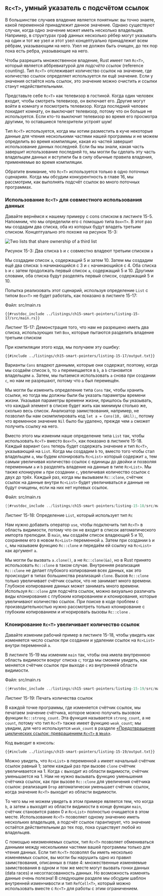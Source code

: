 ## `Rc<T>`, умный указатель с подсчётом ссылок

В большинстве случаев владение является понятным: вы точно знаете, какой переменной принадлежит данное значение. Однако существуют случаи, когда одно значение может иметь несколько владельцев. Например, в структурах граф данных несколько рёбер могут указывать на один и тот же узел и этот узел концептуально принадлежит всем рёбрам, указывающим на него. Узел не должен быть очищен, до тех пор пока есть ребра, указывающие на него.

Чтобы разрешить множественное владение, Rust имеет тип `Rc<T>`, который является аббревиатурой для *подсчёта ссылок* (reference counting). Тип `Rc<T>` отслеживает количество ссылок на значение, где количество ссылок определяет используется ли ещё значение. Если у значения остаётся ноль ссылок, это значение можно очистить и ссылки станут недействительными.

Представьте себе `Rc<T>` как телевизор в гостиной. Когда один человек входит, чтобы смотреть телевизор, он включает его. Другие могут войти в комнату и посмотреть телевизор. Когда последний человек покидает комнату, он выключает телевизор, потому что он больше не используется. Если кто-то выключит телевизор во время его просмотра другими, то оставшиеся телезрители устроят шум!

Тип `Rc<T>` используется, когда мы хотим разместить в куче некоторые данные для чтения несколькими частями нашей программы и не можем определить во время компиляции, какая из частей завершит использование данных последней. Если бы мы знали, какая часть завершит использование последней то, мы могли бы сделать эту часть владельцем данных и вступили бы в силу обычные правила владения, применяемые во время компиляции.

Обратите внимание, что `Rc<T>` используется только в одно поточных сценариях. Когда мы обсудим конкурентность в главе 16, мы рассмотрим, как выполнять подсчёт ссылок во много поточных программах.

### Использование `Rc<T>` для совместного использования данных

Давайте вернёмся к нашему примеру с cons списком в листинге 15-5. Напомним, что мы определили его с помощью типа `Box<T>`. В этот раз мы создадим два списка, оба из которых будут владеть третьим списком. Концептуально это похоже на рисунок 15-3:

 <img alt="Two lists that share ownership of a third list" src="img/trpl15-03.svg" class="">

<span class="caption">Рисунок 15-3: Два списка <code>b</code> и <code>c</code> совместно владеют третьим списком <code>a</code></span>

Мы создадим список `a`, содержащий 5 и затем 10. Затем мы создадим ещё два списка: `b` начинающийся с 3 и `c` начинающийся с 4. Оба списка `b` и `c` затем продолжать первый список `a`, содержащий 5 и 10. Другими словами, оба списка будут разделять первый список, содержащий 5 и 10.

Попытка реализовать этот сценарий, используя определение `List` с типом `Box<T>` не будет работать, как показано в листинге 15-17:

<span class="filename">Файл: src/main.rs</span>

```rust,ignore,does_not_compile
{{#rustdoc_include ../listings/ch15-smart-pointers/listing-15-17/src/main.rs}}
```

<span class="caption">Листинг 15-17: Демонстрация того, что нам не разрешено иметь два списка, использующих тип <code>Box<T></code>, которые пытаются разделить владение третьим списком</span>

При компиляции этого кода, мы получаем эту ошибку:

```console
{{#include ../listings/ch15-smart-pointers/listing-15-17/output.txt}}
```

Варианты `Cons` владеют данными, которые они содержат, поэтому, когда мы создаём список `b`, то `a` перемещается в `b`, а `b` становится владельцем `a`. Затем, мы пытаемся использовать `a` снова при создании `c`, но нам не разрешают, потому что `a` был перемещён.

Мы могли бы изменить определение типа `Cons` так, чтобы хранить ссылки, но тогда мы должны были бы указать параметры времени жизни. Указывая параметры времени жизни, пришлось бы указывать, что каждый элемент в списке будет жить как минимум столько же, сколько весь список. Анализатор заимствования, например, не позволил бы нам скомпилировать код `let a = Cons(10, &Nil);`, потому что временное значение `Nil` было бы удалено, прежде чем `a` сможет получить ссылку на него.

Вместо этого мы изменим наше определение типа `List` так, чтобы использовать `Rc<T>` вместо `Box<T>`, как показано в листинге 15-18. Каждый вариант `Cons` теперь будет содержать значение и тип `Rc<T>`, указывающий на `List`. Когда мы создадим `b` то, вместо того чтобы стал владельцем `a`, мы будем клонировать `Rc<List>` который содержит `a`, тем самым увеличивая количество ссылок с единицы до двойки и позволяя переменным `a` и `b` разделять владение на данные в типе `Rc<List>`. Мы также клонируем `a` при создании `c`, увеличивая количество ссылок с двух до трёх. Каждый раз, когда мы вызываем `Rc::clone`, счётчик ссылок на данные внутри `Rc<List>` будет увеличиваться и данные не будут очищены, если на них нет нулевых ссылок.

<span class="filename">Файл: src/main.rs</span>

```rust
{{#rustdoc_include ../listings/ch15-smart-pointers/listing-15-18/src/main.rs}}
```

<span class="caption">Листинг 15-18: Определение <code>List</code>, который использует тип <code>Rc<T></code></span>

Нам нужно добавить оператор `use`, чтобы подключить тип `Rc<T>` в область видимости, потому что он не входит в список автоматического импорта прелюдии. В `main`, мы создаём список владеющий 5 и 10, сохраняем его в новом `Rc<List>` переменной `a`. Затем при создании `b` и `c`, мы называем функцию `Rc::clone` и передаём ей ссылку на `Rc<List>` как аргумент `a`.

Мы могли бы вызвать `a.clone()`, а не `Rc::clone(&a)`, но в Rust принято использовать `Rc::clone` в таком случае. Внутренняя реализация `Rc::clone` не делает глубокого копирования всех данных, как это происходит в типах большинства реализаций `clone`. Вызов `Rc::clone` только увеличивает счётчик ссылок, что не занимает много времени. Глубокое копирование данных может занимать много времени. Используя `Rc::clone` для подсчёта ссылок, можно визуально различать виды клонирования с глубоким копированием и клонирования, которые увеличивают количество ссылок. При поиске  в коде проблем с производительностью нужно рассмотреть только  клонирование с глубоким копированием и игнорировать вызовы `Rc::clone` .

### Клонирование `Rc<T>` увеличивает количество ссылок

Давайте изменим рабочий пример в листинге 15-18, чтобы увидеть как изменяется число ссылок при создании и удалении ссылок на `Rc<List>` внутри переменной `a`.

В листинге 15-19 мы изменим `main` так, чтобы она имела внутреннюю область видимости вокруг списка `c`; тогда мы сможем увидеть, как меняется счётчик ссылок при выходе `c` из внутренней области видимости.

<span class="filename">Файл: src/main.rs</span>

```rust
{{#rustdoc_include ../listings/ch15-smart-pointers/listing-15-19/src/main.rs:here}}
```

<span class="caption">Листинг 15-19: Печать количества ссылок</span>

В каждой точке программы, где изменяется счётчик ссылок, мы печатаем значение счётчика, которое можно получить вызовом функции `Rc::strong_count`. Эта функция называется `strong_count`, а не `count`, потому что тип `Rc<T>` также имеет функцию `weak_count`; мы увидим, для чего используется `weak_count` в разделе <a data-md-type="raw_html" href="ch15-06-reference-cycles.html#preventing-reference-cycles-turning-an-rct-into-a-weakt" class="">«Предотвращение циклических ссылок: превращением `Rc<T>` в <code data-md-type="raw_html">Weak<T></code>»</a><!-- -->.

Код выводит в консоль:

```console
{{#include ../listings/ch15-smart-pointers/listing-15-19/output.txt}}
```

Можно увидеть, что `Rc<List>` в переменной `a` имеет начальный счётчик ссылок равный 1; затем каждый раз при вызове `clone` счётчик увеличивается на 1. Когда `c` выходит из области видимости, счётчик уменьшается на 1. Нам не нужно вызывать функцию уменьшения счётчика ссылок, как при вызове `Rc::clone` для увеличения счётчика ссылок: реализация `Drop` автоматически уменьшает счётчик ссылок, когда значение `Rc<T>` выходит из области видимости.

То чего мы не можем увидеть в этом примере является тем, что когда `b`, а затем `a` выходят из области видимости в конце функции `main`, счётчик становится равен 0 и `Rc<List>` полностью очищается в этом месте. Использование `Rc<T>` позволяет одному значению иметь нескольких владельцев, а подсчёт ссылок гарантирует, что значение остаётся действительным до тех пор, пока существует любой из владельцев.

С помощью неизменяемых ссылок, тип `Rc<T>` позволяет обмениваться данными между несколькими частями вашей программы только для чтения данных. Если тип `Rc<T>` позволял бы иметь несколько изменяемых ссылок, вы могли бы нарушить одно из правил заимствования, описанных в главе 4: множественные изменяемые заимствования в одном и том же месте могут вызвать гонки данных (data races) и несогласованность данных. Но возможность изменять данные очень полезна! В следующем разделе мы обсудим шаблон внутренней изменчивости и тип `RefCell<T>`, который можно использовать вместе с `Rc<T>` для работы с этим ограничением.

